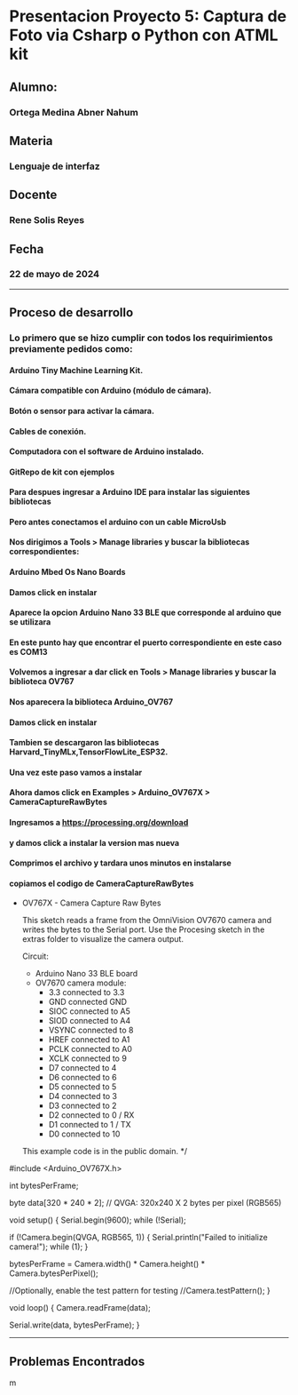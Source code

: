 # Presentacion Proyecto 5: Captura de Foto via Csharp o Python con ATML kit

## Alumno:

### Ortega Medina Abner Nahum

## Materia

### Lenguaje de interfaz

## Docente

### Rene Solis Reyes

## Fecha

### 22 de mayo de 2024

---

## Proceso de desarrollo

### Lo primero que se hizo cumplir con todos los requirimientos previamente pedidos como:
#### Arduino Tiny Machine Learning Kit.
#### Cámara compatible con Arduino (módulo de cámara).
#### Botón o sensor para activar la cámara.
#### Cables de conexión.
#### Computadora con el software de Arduino instalado.
#### GitRepo de kit con ejemplos

#### Para despues ingresar a Arduino IDE para instalar las siguientes bibliotecas
#### Pero antes conectamos el arduino con un cable MicroUsb
#### Nos dirigimos a Tools > Manage libraries y buscar la bibliotecas correspondientes:
#### Arduino Mbed Os Nano Boards
#### Damos click en instalar
#### Aparece la opcion Arduino Nano 33 BLE que corresponde al arduino que se utilizara
#### En este punto hay que encontrar el puerto correspondiente en este caso es COM13
#### Volvemos a ingresar a dar click en Tools > Manage libraries y buscar la biblioteca OV767
#### Nos aparecera la biblioteca Arduino_OV767
#### Damos click en instalar
#### Tambien se descargaron las bibliotecas Harvard_TinyMLx,TensorFlowLite_ESP32.
#### Una vez este paso vamos a instalar 
#### Ahora damos click en Examples > Arduino_OV767X > CameraCaptureRawBytes
#### Ingresamos a https://processing.org/download
#### y damos click a instalar la version mas nueva
#### Comprimos el archivo y tardara unos minutos en instalarse
#### copiamos el codigo de CameraCaptureRawBytes
*
  OV767X - Camera Capture Raw Bytes

  This sketch reads a frame from the OmniVision OV7670 camera
  and writes the bytes to the Serial port. Use the Procesing
  sketch in the extras folder to visualize the camera output.

  Circuit:
    - Arduino Nano 33 BLE board
    - OV7670 camera module:
      - 3.3 connected to 3.3
      - GND connected GND
      - SIOC connected to A5
      - SIOD connected to A4
      - VSYNC connected to 8
      - HREF connected to A1
      - PCLK connected to A0
      - XCLK connected to 9
      - D7 connected to 4
      - D6 connected to 6
      - D5 connected to 5
      - D4 connected to 3
      - D3 connected to 2
      - D2 connected to 0 / RX
      - D1 connected to 1 / TX
      - D0 connected to 10

  This example code is in the public domain.
*/

#include <Arduino_OV767X.h>

int bytesPerFrame;

byte data[320 * 240 * 2]; // QVGA: 320x240 X 2 bytes per pixel (RGB565)

void setup() {
  Serial.begin(9600);
  while (!Serial);

  if (!Camera.begin(QVGA, RGB565, 1)) {
    Serial.println("Failed to initialize camera!");
    while (1);
  }

  bytesPerFrame = Camera.width() * Camera.height() * Camera.bytesPerPixel();

   //Optionally, enable the test pattern for testing
   //Camera.testPattern();
}

void loop() {
  Camera.readFrame(data);

Serial.write(data, bytesPerFrame);
}


---
## Problemas Encontrados
m


 

